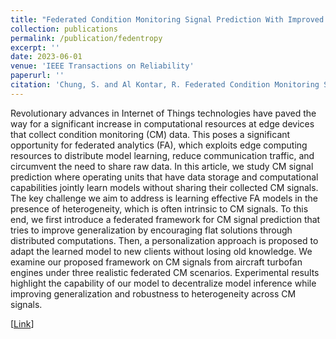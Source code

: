 ```yaml
---
title: "Federated Condition Monitoring Signal Prediction With Improved Generalization"
collection: publications
permalink: /publication/fedentropy
excerpt: ''
date: 2023-06-01
venue: 'IEEE Transactions on Reliability'
paperurl: ''
citation: 'Chung, S. and Al Kontar, R. Federated Condition Monitoring Signal Prediction With Improved Generalization. <i>IEEE Transactions on Reliability</i>. Advance online publication. doi: 10.1109/TR.2023.3283348.'
---
```

Revolutionary advances in Internet of Things technologies have paved the way for a significant increase in computational resources at edge devices that collect condition monitoring (CM) data. This poses a significant opportunity for federated analytics (FA), which exploits edge computing resources to distribute model learning, reduce communication traffic, and circumvent the need to share raw data. In this article, we study CM signal prediction where operating units that have data storage and computational capabilities jointly learn models without sharing their collected CM signals. The key challenge we aim to address is learning effective FA models in the presence of heterogeneity, which is often intrinsic to CM signals. To this end, we first introduce a federated framework for CM signal prediction that tries to improve generalization by encouraging flat solutions through distributed computations. Then, a personalization approach is proposed to adapt the learned model to new clients without losing old knowledge. We examine our proposed framework on CM signals from aircraft turbofan engines under three realistic federated CM scenarios. Experimental results highlight the capability of our model to decentralize model inference while improving generalization and robustness to heterogeneity across CM signals.

[[Link](https://www.tandfonline.com/doi/full/10.1080/00401706.2023.2238834)]
